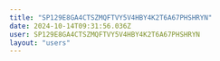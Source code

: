 ```yaml
---
title: "SP129E8GA4CTSZMQFTVY5V4HBY4K2T6A67PHSHRYN"
date: 2024-10-14T09:31:56.036Z
user: SP129E8GA4CTSZMQFTVY5V4HBY4K2T6A67PHSHRYN
layout: "users"
---
```

    